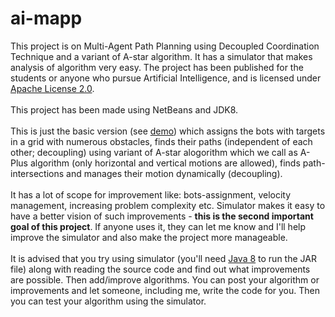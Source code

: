 # ai-mapp
This project is on Multi-Agent Path Planning using Decoupled Coordination Technique and a variant of A-star algorithm.
It has a simulator that makes analysis of algorithm very easy.
The project has been published for the students or anyone who pursue Artificial Intelligence, and is licensed under <a href="http://www.apache.org/licenses/LICENSE-2.0">Apache License 2.0</a>.
<br><br>
This project has been made using NetBeans and JDK8.
<br><br>
This is just the basic version (see <a href="https://youtu.be/Tfu6WJT_ecE">demo</a>) which assigns the bots with targets in a grid with numerous obstacles, finds their paths (independent of each other; decoupling) using variant of A-star alogorithm which we call as A-Plus algorithm (only horizontal and vertical motions are allowed), finds path-intersections and manages their motion dynamically (decoupling).
<br><br>
It has a lot of scope for improvement like: bots-assignment, velocity management, increasing problem complexity etc. 
Simulator makes it easy to have a better vision of such improvements - <b>this is the second important goal of this project</b>. 
If anyone uses it, they can let me know and I'll help improve the simulator and also make the project more manageable.
<br><br>
It is advised that you try using simulator (you'll need <a href="https://java.com/en/download/">Java 8</a> to run the JAR file) along with reading the source code and find out what improvements are possible. 
Then add/improve algorithms. You can post your algorithm or improvements and let someone, including me, write the code for you. Then you can test your algorithm using the simulator.
